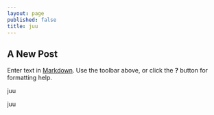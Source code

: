 ```yaml
---
layout: page
published: false
title: juu
---
```


## A New Post

Enter text in [Markdown](http://daringfireball.net/projects/markdown/). Use the toolbar above, or click the **?** button for formatting help.

juu

juu